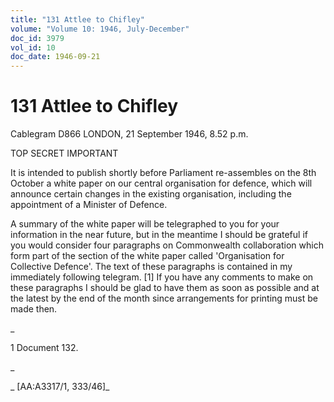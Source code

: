```yaml
---
title: "131 Attlee to Chifley"
volume: "Volume 10: 1946, July-December"
doc_id: 3979
vol_id: 10
doc_date: 1946-09-21
---
```


# 131 Attlee to Chifley

Cablegram D866 LONDON, 21 September 1946, 8.52 p.m.

TOP SECRET IMPORTANT

It is intended to publish shortly before Parliament re-assembles on the 8th October a white paper on our central organisation for defence, which will announce certain changes in the existing organisation, including the appointment of a Minister of Defence.

A summary of the white paper will be telegraphed to you for your information in the near future, but in the meantime I should be grateful if you would consider four paragraphs on Commonwealth collaboration which form part of the section of the white paper called 'Organisation for Collective Defence'. The text of these paragraphs is contained in my immediately following telegram. [1] If you have any comments to make on these paragraphs I should be glad to have them as soon as possible and at the latest by the end of the month since arrangements for printing must be made then.

_

1 Document 132.

_

_ [AA:A3317/1, 333/46]_
